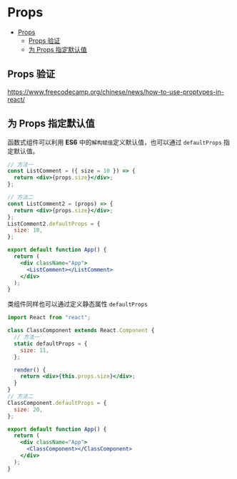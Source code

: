 <!-- customize-category:React -->

# Props

- [Props](#props)
  - [Props 验证](#props-验证)
  - [为 Props 指定默认值](#为-props-指定默认值)

## Props 验证

<https://www.freecodecamp.org/chinese/news/how-to-use-proptypes-in-react/>

## 为 Props 指定默认值

函数式组件可以利用 **ES6** 中的`解构赋值`定义默认值，也可以通过 `defaultProps` 指定默认值。

```jsx
// 方法一
const ListComment = ({ size = 10 }) => {
  return <div>{props.size}</div>;
};

// 方法二
const ListComment2 = (props) => {
  return <div>{props.size}</div>;
};
ListComment2.defaultProps = {
  size: 10,
};

export default function App() {
  return (
    <div className="App">
      <ListComment></ListComment>
    </div>
  );
}
```

类组件同样也可以通过定义静态属性 `defaultProps`

```jsx
import React from "react";

class ClassComponent extends React.Component {
  // 方法一
  static defaultProps = {
    size: 11,
  };

  render() {
    return <div>{this.props.size}</div>;
  }
}
// 方法二
ClassComponent.defaultProps = {
  size: 20,
};

export default function App() {
  return (
    <div className="App">
      <ClassComponent></ClassComponent>
    </div>
  );
}
```
